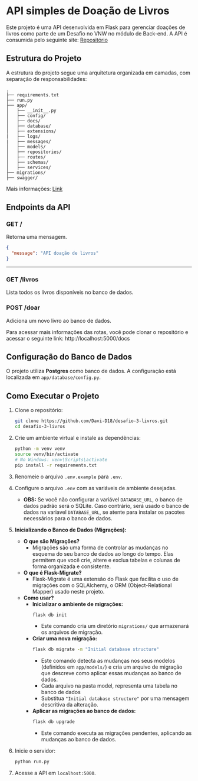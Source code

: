 # API simples de Doação de Livros

Este projeto é uma API desenvolvida em Flask para gerenciar doações de livros como parte de um Desafio no VNW no módulo de Back-end. A API é consumida pelo seguinte site: [Repositório](https://github.com/Davi-D18/desafio3_livros_vnw)

## Estrutura do Projeto

A estrutura do projeto segue uma arquitetura organizada em camadas, com separação de responsabilidades:

```
.
├── requirements.txt
├── run.py
├── app/
│   ├── __init__.py
│   ├── config/
│   ├── docs/
│   ├── database/
│   ├── extensions/
|   ├── logs/
|   ├── messages/
│   ├── models/
│   ├── repositories/
│   ├── routes/
│   ├── schemas/
│   ├── services/
├── migrations/
├── swagger/
```

Mais informações: [Link](./app/docs/informacoes.md)

## Endpoints da API

### **GET /**

Retorna uma mensagem.

```json
{
  "message": "API doação de livros"
}
```

---

### **GET /livros**

Lista todos os livros disponíveis no banco de dados.

### **POST /doar**

Adiciona um novo livro ao banco de dados.

Para acessar mais informações das rotas, você pode clonar o repositório e acessar o seguinte link: http://localhost:5000/docs

## Configuração do Banco de Dados

O projeto utiliza **Postgres** como banco de dados. A configuração está localizada em `app/database/config.py`.

## Como Executar o Projeto

1. Clone o repositório:
   ```bash
   git clone https://github.com/Davi-D18/desafio-3-livros.git
   cd desafio-3-livros
   ```

2. Crie um ambiente virtual e instale as dependências:
   ```bash
   python -m venv venv
   source venv/bin/activate  
   # No Windows: venv\Scripts\activate
   pip install -r requirements.txt
   ```

4. Renomeie o arquivo `.env.example` para `.env`.

5. Configure o arquivo `.env` com as variáveis de ambiente desejadas.
   - **OBS:** Se você não configurar a variável `DATABASE_URL`, o banco de dados padrão será o SQLite. Caso contrário, será usado o banco de dados na variavel `DATABASE_URL`, se atente para instalar os pacotes necessários para o banco de dados.

6. **Inicializando o Banco de Dados (Migrações):**
   - **O que são Migrações?**
     - Migrações são uma forma de controlar as mudanças no esquema do seu banco de dados ao longo do tempo. Elas permitem que você crie, altere e exclua tabelas e colunas de forma organizada e consistente.
   - **O que é Flask-Migrate?**
     - Flask-Migrate é uma extensão do Flask que facilita o uso de migrações com o SQLAlchemy, o ORM (Object-Relational Mapper) usado neste projeto.
   - **Como usar?**
     - **Inicializar o ambiente de migrações:**
       ```bash
       flask db init
       ```
       - Este comando cria um diretório `migrations/` que armazenará os arquivos de migração.
     - **Criar uma nova migração:**
       ```bash
       flask db migrate -m "Initial database structure"
       ```
       - Este comando detecta as mudanças nos seus modelos (definidos em `app/models/`) e cria um arquivo de migração que descreve como aplicar essas mudanças ao banco de dados.
       - Cada arquivo na pasta model, representa uma tabela no banco de dados
       - Substitua `"Initial database structure"` por uma mensagem descritiva da alteração.
     - **Aplicar as migrações ao banco de dados:**
       ```bash
       flask db upgrade
       ```
       - Este comando executa as migrações pendentes, aplicando as mudanças ao banco de dados.
7. Inicie o servidor:
   ```bash
   python run.py
   ```

6. Acesse a API em `localhost:5000`.
